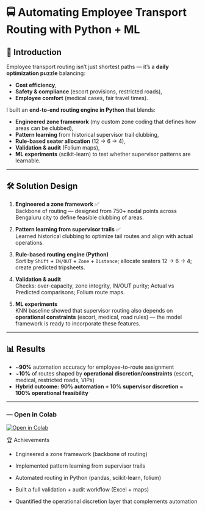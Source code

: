 # 🚍 Automating Employee Transport Routing with Python + ML

## 🌟 Introduction
Employee transport routing isn’t just shortest paths — it’s a **daily optimization puzzle** balancing:
- **Cost efficiency**, 
- **Safety & compliance** (escort provisions, restricted roads), 
- **Employee comfort** (medical cases, fair travel times).

I built an **end-to-end routing engine in Python** that blends:
- **Engineered zone framework** (my custom zone coding that defines how areas can be clubbed),
- **Pattern learning** from historical supervisor trail clubbing,
- **Rule-based seater allocation** (12 → 6 → 4),
- **Validation & audit** (Folium maps),
- **ML experiments** (scikit-learn) to test whether supervisor patterns are learnable.

---

## 🛠️ Solution Design

1. **Engineered a zone framework** ✅  
   Backbone of routing — designed from 750+ nodal points across Bengaluru city to define feasible clubbing of areas.

2. **Pattern learning from supervisor trails** ✅  
   Learned historical clubbing to optimize tail routes and align with actual operations.

3. **Rule-based routing engine (Python)**  
   Sort by `Shift` + `IN/OUT` + `Zone` + `Distance`; allocate seaters 12 → 6 → 4; create predicted tripsheets.

4. **Validation & audit**  
   Checks: over-capacity, zone integrity, IN/OUT purity; Actual vs Predicted comparisons; Folium route maps.

5. **ML experiments**  
   KNN baseline showed that supervisor routing also depends on **operational constraints** (escort, medical, road rules) — the model framework is ready to incorporate these features.

---

## 📊 Results

- ~**90%** automation accuracy for employee-to-route assignment  
- ~**10%** of routes shaped by **operational discretion/constraints** (escort, medical, restricted roads, VIPs)  
- **Hybrid outcome:** **90% automation + 10% supervisor discretion = 100% operational feasibility**

---


### — Open in Colab
[![Open in Colab](https://colab.research.google.com/assets/colab-badge.svg)](https://colab.research.google.com/github/Hemanth282004/Employee-Transport_Routing/blob/main/Auto_Routing_Project.ipynb)


🏆 Achievements

- Engineered a zone framework (backbone of routing)

- Implemented pattern learning from supervisor trails

- Automated routing in Python (pandas, scikit-learn, folium)

- Built a full validation + audit workflow (Excel + maps)

- Quantified the operational discretion layer that complements automation
